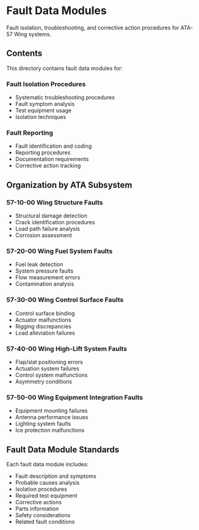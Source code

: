 # Fault Data Modules

Fault isolation, troubleshooting, and corrective action procedures for ATA-57 Wing systems.

## Contents

This directory contains fault data modules for:

### Fault Isolation Procedures
- Systematic troubleshooting procedures
- Fault symptom analysis
- Test equipment usage
- Isolation techniques

### Fault Reporting
- Fault identification and coding
- Reporting procedures
- Documentation requirements
- Corrective action tracking

## Organization by ATA Subsystem

### 57-10-00 Wing Structure Faults
- Structural damage detection
- Crack identification procedures
- Load path failure analysis
- Corrosion assessment

### 57-20-00 Wing Fuel System Faults
- Fuel leak detection
- System pressure faults
- Flow measurement errors
- Contamination analysis

### 57-30-00 Wing Control Surface Faults
- Control surface binding
- Actuator malfunctions
- Rigging discrepancies
- Load alleviation failures

### 57-40-00 Wing High-Lift System Faults
- Flap/slat positioning errors
- Actuation system failures
- Control system malfunctions
- Asymmetry conditions

### 57-50-00 Wing Equipment Integration Faults
- Equipment mounting failures
- Antenna performance issues
- Lighting system faults
- Ice protection malfunctions

## Fault Data Module Standards

Each fault data module includes:
- Fault description and symptoms
- Probable causes analysis
- Isolation procedures
- Required test equipment
- Corrective actions
- Parts information
- Safety considerations
- Related fault conditions